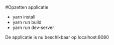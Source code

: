 #Opzetten applicatie

- yarn install
- yarn run build
- yarn run dev-server

De applicatie is nu beschikbaar op localhost:8080